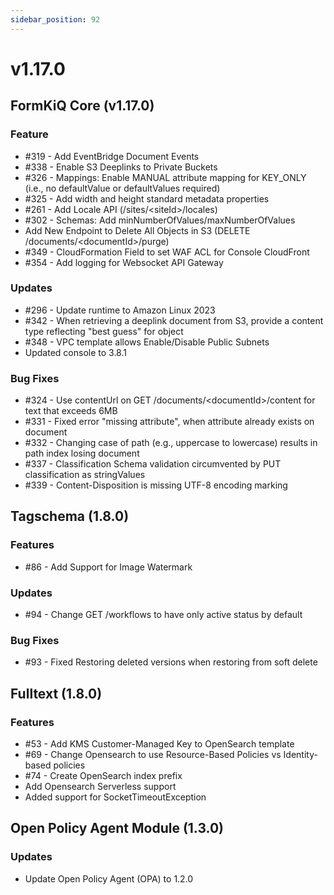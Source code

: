 ```yaml
---
sidebar_position: 92
---
```


# v1.17.0

## FormKiQ Core (v1.17.0)

### Feature

* #319 - Add EventBridge Document Events
* #338 - Enable S3 Deeplinks to Private Buckets
* #326 - Mappings: Enable MANUAL attribute mapping for KEY_ONLY (i.e., no defaultValue or defaultValues required)
* #325 - Add width and height standard metadata properties
* #261 - Add Locale API (/sites/&lt;siteId&gt;/locales)
* #302 - Schemas: Add minNumberOfValues/maxNumberOfValues
* Add New Endpoint to Delete All Objects in S3 (DELETE /documents/&lt;documentId&gt;/purge)
* #349 - CloudFormation Field to set WAF ACL for Console CloudFront
* #354 - Add logging for Websocket API Gateway

### Updates

* #296 - Update runtime to Amazon Linux 2023
* #342 - When retrieving a deeplink document from S3, provide a content type reflecting "best guess" for object
* #348 - VPC template allows Enable/Disable Public Subnets
* Updated console to 3.8.1

### Bug Fixes

* #324 - Use contentUrl on GET /documents/&lt;documentId&gt;/content for text that exceeds 6MB
* #331 - Fixed error "missing attribute", when attribute already exists on document
* #332 - Changing case of path (e.g., uppercase to lowercase) results in path index losing document
* #337 - Classification Schema validation circumvented by PUT classification as stringValues
* #339 - Content-Disposition is missing UTF-8 encoding marking

## Tagschema (1.8.0)

### Features

* #86 - Add Support for Image Watermark

### Updates

* #94 - Change GET /workflows to have only active status by default

### Bug Fixes

* #93 - Fixed Restoring deleted versions when restoring from soft delete

## Fulltext (1.8.0)

### Features

* #53 - Add KMS Customer-Managed Key to OpenSearch template
* #69 - Change Opensearch to use Resource-Based Policies vs Identity-based policies
* #74 - Create OpenSearch index prefix
* Add Opensearch Serverless support
* Added support for SocketTimeoutException

## Open Policy Agent Module (1.3.0)

### Updates

* Update Open Policy Agent (OPA) to 1.2.0